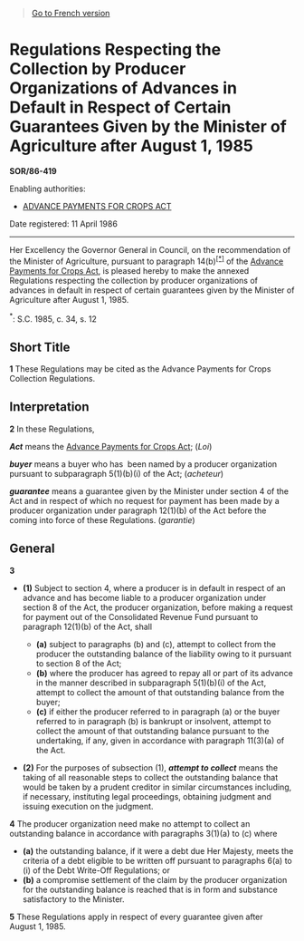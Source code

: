 > [Go to French version](/fr/Règlements/Décrets,%20ordonnances%20et%20règlements%20statutaires/86/419.md)

# Regulations Respecting the Collection by Producer Organizations of Advances in Default in Respect of Certain Guarantees Given by the Minister of Agriculture after August 1, 1985

**SOR/86-419**

Enabling authorities: 
- [ADVANCE PAYMENTS FOR CROPS ACT](/en/Acts/Revised%20Statutes%20of%20Canada/C/C-49.md)

Date registered: 11 April 1986

----------

Her Excellency the Governor General in Council, on the recommendation of the Minister of Agriculture, pursuant to paragraph 14(b)<sup><a href='#footnote_e'>[*]</a></sup> of the [Advance Payments for Crops Act](/en/Acts/Revised%20Statutes%20of%20Canada/C/C-49.md), is pleased hereby to make the annexed Regulations respecting the collection by producer organizations of advances in default in respect of certain guarantees given by the Minister of Agriculture after August 1, 1985.

<a name='footnote_e'><sup>*</sup></a>: S.C. 1985, c. 34, s. 12<br />




## Short Title


**1** These Regulations may be cited as the Advance Payments for Crops Collection Regulations.




## Interpretation


**2** In these Regulations,

***Act*** means the [Advance Payments for Crops Act](/en/Acts/Revised%20Statutes%20of%20Canada/C/C-49.md); (*Loi*)

***buyer*** means a buyer who has  been named by a producer organization pursuant to subparagraph 5(1)(b)(i) of the Act; (*acheteur*)

***guarantee*** means a guarantee given by the Minister under section 4 of the Act and in respect of which no request for payment has been made by a producer organization under paragraph 12(1)(b) of the Act before the coming into force of these Regulations. (*garantie*)




## General


**3** 

- **(1)** Subject to section 4, where a producer is in default in respect of an advance and has become liable to a producer organization under section 8 of the Act, the producer organization, before making a request for payment out of the Consolidated Revenue Fund pursuant to paragraph 12(1)(b) of the Act, shall
	- **(a)** subject to paragraphs (b) and (c), attempt to collect from the producer the outstanding balance of the liability owing to it pursuant to section 8 of the Act;
	- **(b)** where the producer has agreed to repay all or part of its advance in the manner described in subparagraph 5(1)(b)(i) of the Act, attempt to collect the amount of that outstanding balance from the buyer;
	- **(c)** if either the producer referred to in paragraph (a) or the buyer referred to in paragraph (b) is bankrupt or insolvent, attempt to collect the amount of that outstanding balance pursuant to the undertaking, if any, given in accordance with paragraph 11(3)(a) of the Act.

- **(2)** For the purposes of subsection (1), ***attempt to collect*** means the taking of all reasonable steps to collect the outstanding balance that would be taken by a prudent creditor in similar circumstances including, if necessary, instituting legal proceedings, obtaining judgment and issuing execution on the judgment.



**4** The producer organization need make no attempt to collect an outstanding balance in accordance with paragraphs 3(1)(a) to (c) where
- **(a)** the outstanding balance, if it were a debt due Her Majesty, meets the criteria of a debt eligible to be written off pursuant to paragraphs 6(a) to (i) of the Debt Write-Off Regulations; or
- **(b)** a compromise settlement of the claim by the producer organization for the outstanding balance is reached that is in form and substance satisfactory to the Minister.



**5** These Regulations apply in respect of every guarantee given after August 1, 1985.


